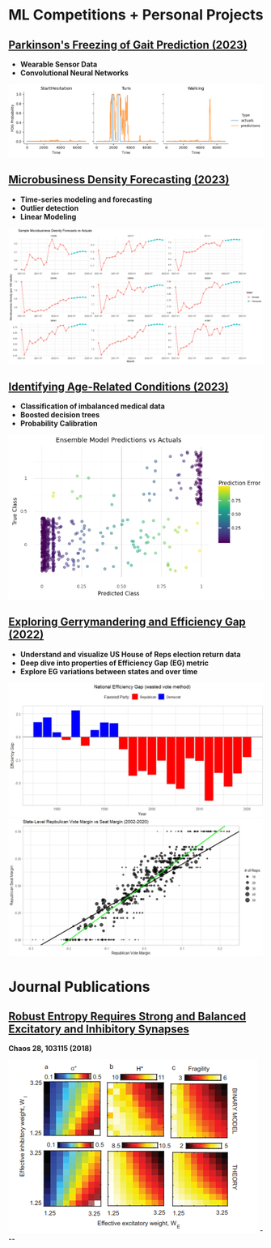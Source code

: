 
# ML Competitions + Personal Projects

## [Parkinson's Freezing of Gait Prediction (2023)](/fog_prediction.md)
- **Wearable Sensor Data**
- **Convolutional Neural Networks**

<img src="images/fog_preds.png?raw=true"/>

## [Microbusiness Density Forecasting (2023)](/md_forecasting)
- **Time-series modeling and forecasting**
- **Outlier detection**
- **Linear Modeling**

<img src="images/mb_sample_fc.png?raw=true"/>

## [Identifying Age-Related Conditions (2023)](/icr_age_related)
- **Classification of imbalanced medical data**
- **Boosted decision trees**
- **Probability Calibration**

<img src="images/icr-age/icr_performance.png?raw=true"/>

## [Exploring Gerrymandering and Efficiency Gap (2022)](/us_house.md)
- **Understand and visualize US House of Reps election return data**
- **Deep dive into properties of Efficiency Gap (EG) metric**
- **Explore EG variations between states and over time**

<img src="images/national_eg.webp?raw=true"/>
<img src="images/vote_vs_seat_margin.webp?raw=true"/>

# Journal Publications

## [Robust Entropy Requires Strong and Balanced Excitatory and Inhibitory Synapses](https://doi.org/10.1063/1.5043429)

**Chaos 28, 103115 (2018)**

<img src="images/pub_image.png?raw=true"/>
---

